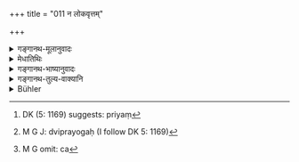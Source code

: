 +++
title = "011 न लोकवृत्तम्"

+++

<details><summary>गङ्गानथ-मूलानुवादः</summary>

He shall never follow the worldly way, for the sake of subsistence; he shall live the straightforward, sincere and pure life of the Brāhmaṇa.—(11)
</details>

<details><summary>मेधातिथिः</summary>

**लोकवृत्तं** नामोच्यते येन प्राकृतजनो ऽल्पसत्त्वो वर्तते, दम्भेनासत्प्रियाख्यानेन च "त्वं विष्णुस् त्वं ब्रह्मा जय जीव" इति । तथा विचित्रपरिहासकथाभिः । **वृत्तिहेतोः** जीविकार्थतया **न** कर्तव्यम् एतत् । यस् तु नर्मशीलस् तस्य न दोषः । **अजिह्माम्** । यस्यान्यच् च हृदये ऽन्यच् च बहिः स जिह्म उच्यते । द्वेषमत्सरात्मा दर्शयत्य् अप्रियं[^४४] वदताम् । **अशठाम्** । अग्निहोत्रकर्मानुष्ठानं लोकार्जनेन प्रतिग्रहादिलोभार्थम्, न शास्त्रार्थश्रद्दधानतया कुर्यात् स **शठः** । आत्मधर्मत्वे ऽपि जैह्म्यशाठ्योर् जीविकाप्य् अभेदोपचराद् व्यपदिश्यते- **अजिह्माम् अशठाम् **।** शुद्धाम्** इति । शुद्धिर् वृत्त्यन्तरेणामिश्रीकरणं पूर्वदोषद्वयेन च । एकपदलभ्यो ऽप्य् अयम् अर्थो वृत्तानुरोधाद् गोबलीवर्दवद् बहुददैः प्रतिपाद्यते । 


[^४४]:
     DK (5: 1169) suggests: priyaṃ

- <u>अथ कथं</u> **ब्राह्मणजीविकां जीवेद्** इति द्वितीया, यावता जीवतिर् कर्मकः । कथं चैकस्यैव धातोर् एकत्र द्विः प्रयोगः[^४५] । न हि भवति "गमनं गच्छेत्" इति साध्यसाधनभावः ।


[^४५]:
     M G J: dviprayogaḥ (I follow DK 5: 1169)

- <u>उच्यते</u> । सामान्यविशेषभावात् साध्यसाधनभावो न विरुद्धः । यथा "अश्वपोषं पुष्टः" इति । अनुष्ठानाङ्गे च[^४६] वर्तनार्थे जीवतिर् वर्तते । तेन सकर्मकत्वम् इति न दोषः । **जीवेत्** जीवनर्थम् अनुतिष्ठेत् ॥ ४.११ ॥


[^४६]:
     M G omit: ca

_त्र्यहैहिकाश्वस्तनवृत्तिदार्ढ्यार्थं प्रसंख्यानम् इदम् आह ।_
</details>

<details><summary>गङ्गानथ-भाष्यानुवादः</summary>

That is called the ‘*worldly way*’ which is followed by ordinary people wanting in moral strength;—such methods, for instance, as those of hypocrisy and flattery—(describing the man from whom something is to be gained as) ‘you are Viṣṇu, you are Brahmā! May you conquer and live long!’ and so forth,—and also of reciting pleasing and jocular stories.

‘*For the sake of subsistence*.’—What is mentioned here should not be done for the purpose of making a living; there is no harm in its being done by way of politeness.

‘*Straightforward*.’—The man whose exterior is different from the interior, is called ‘dishonest,’ ‘not straightforward;’ such a person.is of a jealous temperament and shows it to persons who speak disagreeable words to him.

‘*Sincere*.’—That man is called ‘insincere,’ ‘hypocritical,’ who performs the *Agnihotra*, for obtaining popularity and thereby receiving presents and gifts, and not with a view to carrying out the scriptural injunctions regarding it.

Though ‘straightforwardness’ and the rest are qualities belonging to the soul, yet they are here figuratively attributed to the ‘Life.’

‘*Straightforward, sincere and pure*’— The ‘purity’ here meant consists in its not being mixed up with the two methods of livelihood described above, and also in its being free from the aforesaid defects.

Though what was meant could be conveyed by means of only one of the three words, yet, in view of metrical exigencies, the author has made use of three words; such, use being analogous to such expressions as ‘*go-balīvarda*’ (where the *go* is the same as the *balīvarda*).

How can there be any such expression as ‘*live the life of the Brāhmaṇa*,’ ‘*Brāhmaṇajīvikām jīvet*, ‘when the root *to live* is intransitive? Why, too, should the same root (*to live, jīva*) be used twice (once in ‘*jīvet*’ and again in ‘*jīvikām*’)? Certainly, the relation of cause and effect is never found to be expressed by such expressions, as ‘*gamanam gacchet*,’ ‘should *go* the *going*.’”

Our answer is as follows:—The relation of cause and effect is based upon the relation of general and particular, and hence there is nothing incongruous in this. We have such usage in expressions like ‘*aśvapoṣam*
*puṣṭaḥ*,’ ‘fattened like the fattening of the horse,’ Further, the root
‘*jīva*,’ ‘to live,’ also denotes the act of *living* as part of the act of *acting up to* the *performance*; and in this sense it is
*transitive* also. So that there is nothing objectionable in the
expression used; the term ‘*jīvet*,’ ‘*should live*,’ being explained as
*should act up to*,’ for the sake of subsistence.—(11)
</details>

<details><summary>गङ्गानथ-तुल्य-वाक्यानि</summary>

*Mahābhārata* (12.249.22).—‘Not with any worldly motives shall he
perform any acts or any religious duty.’

*Yājñavalkya* (1.123).—‘He shall lead a straightforward and sincere
life, in due accordance with his age, intelligence, wealth, dress, learning and occupation.’
</details>

<details><summary>Bühler</summary>

011	Let him never, for the sake of subsistence, follow the ways of the world; let him live the pure, straightforward, honest life of a Brahmana.
</details>
